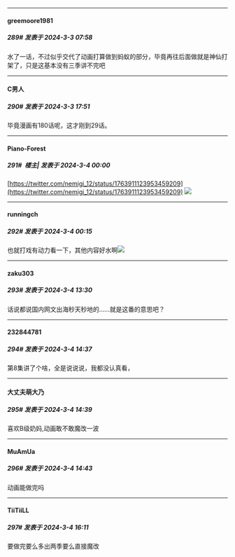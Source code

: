 ﻿
*****

####  greemoore1981  
##### 289#       发表于 2024-3-3 07:58

水了一话，不过似乎交代了动画打算做到蚂蚁的部分，毕竟再往后面做就是神仙打架了，只是这基本没有三季讲不完吧


*****

####  C男人  
##### 290#       发表于 2024-3-3 17:51

毕竟漫画有180话呢，这才刚到29话。


*****

####  Piano-Forest  
##### 291#         楼主| 发表于 2024-3-4 00:00

[https://twitter.com/nemigi_12/status/1763911123953459209](https://twitter.com/nemigi_12/status/1763911123953459209)
<img src="https://p.sda1.dev/16/8606c7df622f4a59e6eae685755cc5c3/20240303_235814.jpg" referrerpolicy="no-referrer">


*****

####  runningch  
##### 292#       发表于 2024-3-4 00:15

也就打戏有动力看一下，其他内容好水啊<img src="https://static.saraba1st.com/image/smiley/face2017/001.png" referrerpolicy="no-referrer">


*****

####  zaku303  
##### 293#       发表于 2024-3-4 13:30

话说都说国内网文出海秒天秒地的……就是这番的意思吧？


*****

####  232844781  
##### 294#       发表于 2024-3-4 14:37

第8集讲了个啥，全是说说说，我都没认真看，


*****

####  大丈夫萌大乃  
##### 295#       发表于 2024-3-4 14:39

喜欢B级奶妈,动画敢不敢魔改一波

*****

####  MuAmUa  
##### 296#       发表于 2024-3-4 14:43

动画能做完吗


*****

####  TiiTiiLL  
##### 297#       发表于 2024-3-4 16:11

要做完要么多出两季要么直接魔改

